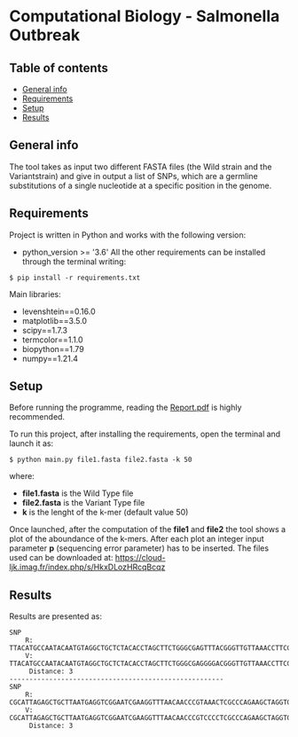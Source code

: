 # Computational Biology - Salmonella Outbreak

## Table of contents
* [General info](#general-info)
* [Requirements](#technologies)
* [Setup](#setup)
* [Results](#results)


## General info
The tool takes as input two different FASTA files (the Wild strain and the Variantstrain) and give in output a list of SNPs, which are a germline substitutions of a single nucleotide at a specific position in the genome.

	
## Requirements
Project is written in Python and works with the following version:
*  python_version >= '3.6'
All the other requirements can be installed through the terminal writing:
```
$ pip install -r requirements.txt
```
Main libraries:
* levenshtein==0.16.0
* matplotlib==3.5.0
* scipy==1.7.3
* termcolor==1.1.0
* biopython==1.79
* numpy==1.21.4

## Setup
Before running the programme, reading the  [Report.pdf](Report.pdf) is highly recommended.

To run this project, after installing the requirements, open the terminal and launch it as:
```
$ python main.py file1.fasta file2.fasta -k 50
```
where:
* **file1.fasta** is the Wild Type file
* **file2.fasta** is the Variant Type file
* **k** is the lenght of the k-mer (default value 50)

Once launched, after the computation of the **file1** and **file2** the tool shows a plot of the aboundance of the k-mers. After each plot an integer input parameter **p** (sequencing error parameter) has to be inserted. The files used can be downloaded at: https://cloud-ljk.imag.fr/index.php/s/HkxDLozHRcqBcqz

## Results
Results are presented as:
```
SNP
    R: TTACATGCCAATACAATGTAGGCTGCTCTACACCTAGCTTCTGGGCGAGTTTACGGGTTGTTAAACCTTCGATTCCGACCTCATTAAGCAGCTCTAATGCG
    V: TTACATGCCAATACAATGTAGGCTGCTCTACACCTAGCTTCTGGGCGAGGGGACGGGTTGTTAAACCTTCGATTCCGACCTCATTAAGCAGCTCTAATGCG
   	 Distance: 3
------------------------------------------------------
SNP
    R: CGCATTAGAGCTGCTTAATGAGGTCGGAATCGAAGGTTTAACAACCCGTAAACTCGCCCAGAAGCTAGGTGTAGAGCAGCCTACATTGTATTGGCATGTAA
    V: CGCATTAGAGCTGCTTAATGAGGTCGGAATCGAAGGTTTAACAACCCGTCCCCTCGCCCAGAAGCTAGGTGTAGAGCAGCCTACATTGTATTGGCATGTAA
   	 Distance: 3
```



